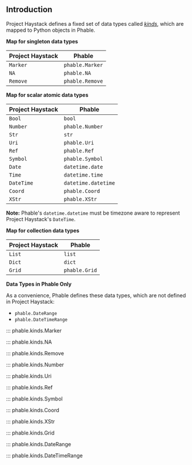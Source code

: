 ## Introduction

Project Haystack defines a fixed set of data types called
[*kinds*](https://project-haystack.org/doc/docHaystack/Kinds), which are mapped to Python objects in Phable.

**Map for singleton data types**

| Project Haystack | Phable              |
| -----------------| -------------------
| `Marker`         | `phable.Marker`     |
| `NA`             | `phable.NA`         |
| `Remove`         | `phable.Remove`     |

**Map for scalar atomic data types**

| Project Haystack | Phable              |
| -----------------| -------------------
| `Bool`           | `bool`              |
| `Number`         | `phable.Number`     |
| `Str`            | `str`               |
| `Uri`            | `phable.Uri`        |
| `Ref`            | `phable.Ref`        |
| `Symbol`         | `phable.Symbol`     |
| `Date`           | `datetime.date`     |
| `Time`           | `datetime.time`     |
| `DateTime`       | `datetime.datetime` |
| `Coord`          | `phable.Coord`      |
| `XStr`           | `phable.XStr`       |

**Note:** Phable's `datetime.datetime` must be timezone aware to represent Project
Haystack's `DateTime`.

**Map for collection data types**

| Project Haystack | Phable              |
| -----------------| -------------------
| `List`           | `list`              |
| `Dict`           | `dict`              |
| `Grid`           | `phable.Grid`       |

**Data Types in Phable Only**

As a convenience, Phable defines these data types, which are not defined in Project
Haystack:

* `phable.DateRange`
* `phable.DateTimeRange`

::: phable.kinds.Marker

::: phable.kinds.NA

::: phable.kinds.Remove

::: phable.kinds.Number

::: phable.kinds.Uri

::: phable.kinds.Ref

::: phable.kinds.Symbol

::: phable.kinds.Coord

::: phable.kinds.XStr

::: phable.kinds.Grid

::: phable.kinds.DateRange

::: phable.kinds.DateTimeRange